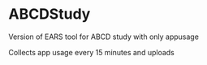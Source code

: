 # ABCDStudy
Version of EARS tool for ABCD study with only appusage

Collects app usage every 15 minutes and uploads
